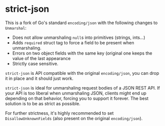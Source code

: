 # strict-json

This is a fork of Go's standard `encoding/json` with the following changes to `Unmarshal`:

- Does not allow unmarshaling `null`s into primitives (strings, ints...)
- Adds `required` struct tag to force a field to be present when unmarshaling.
- Errors on two object fields with the same key (original one keeps the value of the last appearance
- Strictly case sensitive.

`strict-json` is API compatible with the original `encoding/json`, you can drop it in place and it should just work.

`strict-json` is ideal for unmarshaling request bodies of a JSON REST API. If
your API is  too liberal when unmarshaling JSON, clients might end up depending
on that  behavior, forcing you to support it forever. The best solution is to be
as strict as possible.

For further strictness, it's highly recommended to set `DisallowUnknownFields` (also present on the original `encoding/json`).
